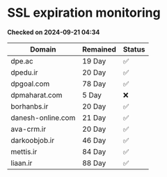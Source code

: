# SSL expiration monitoring

**Checked on 2024-09-21 04:34**

| Domain | Remained | Status       |
|--------|----------|--------------|
| dpe.ac     | 19 Day   | ✅ |
| dpedu.ir     | 20 Day   | ✅ |
| dpgoal.com     | 78 Day   | ✅ |
| dpmaharat.com     | 5 Day   | ❌ |
| borhanbs.ir     | 20 Day   | ✅ |
| danesh-online.com     | 21 Day   | ✅ |
| ava-crm.ir     | 20 Day   | ✅ |
| darkoobjob.ir     | 46 Day   | ✅ |
| mettis.ir     | 84 Day   | ✅ |
| liaan.ir     | 88 Day   | ✅ |
